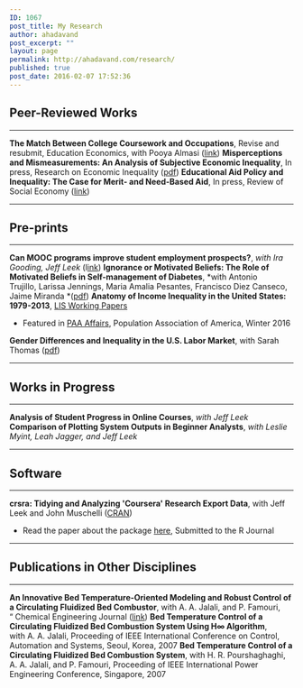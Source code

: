 ```yaml
---
ID: 1067
post_title: My Research
author: ahadavand
post_excerpt: ""
layout: page
permalink: http://ahadavand.com/research/
published: true
post_date: 2016-02-07 17:52:36
---
```

<!-- [section_title text="Work in Progress"] -->

## Peer-Reviewed Works

* * *

**The Match Between College Coursework and Occupations**, Revise and resubmit, Education Economics, with Pooya Almasi ([link][1]) **Misperceptions and Mismeasurements: An Analysis of Subjective Economic Inequality**, In press, Research on Economic Inequality ([pdf][2]) **Educational Aid Policy and Inequality: The Case for Merit- and Need-Based Aid**, In press, Review of Social Economy ([link][3]) 
* * *

## Pre-prints

* * *

**Can MOOC programs improve student employment prospects?**, *with Ira Gooding, Jeff Leek* (l[ink][4]) **Ignorance or Motivated Beliefs: The Role of Motivated Beliefs in Self-management of Diabetes**, *with Antonio Trujillo, Larissa Jennings, Maria Amalia Pesantes, Francisco Diez Canseco, Jaime Miranda *([pdf][5]) **Anatomy of Income Inequality in the United States: 1979-2013**, [LIS Working Papers][6] 
*   Featured in [PAA Affairs][7], Population Association of America, Winter 2016

**Gender Differences and Inequality in the U.S. Labor Market**, with Sarah Thomas ([pdf][8]) 
* * *

## Works in Progress

* * *

**Analysis of Student Progress in Online Courses**, *with Jeff Leek* **Comparison of Plotting System Outputs in Beginner Analysts**, *with Leslie Myint, Leah Jagger, and Jeff Leek* <!--[section_title text="Working Papers"] -->

<!--[section_title text="Software"] -->

* * *

## Software

* * *

**crsra: Tidying and Analyzing 'Coursera' Research Export Data**, with Jeff Leek and John Muschelli ([CRAN][9]) 
*   Read the paper about the package [here][10], Submitted to the R Journal

<!--[section_title text="Non-Academic Publications"] **Immigration Reform: STEM Legislation Would Give US Economy a Much Needed Boost**, (with Shahin Kaveh), PolicyMic.com (December 2011) **Why We Can't Cut Government Funding For Our Schools**, PolicyMic.com (January 2013) -->

<!--[section_title text="Non-Economics Academic Publications"]-->

* * *

## Publications in Other Disciplines

* * *

**An Innovative Bed Temperature-Oriented Modeling and Robust Control of a Circulating Fluidized Bed Combustor**, with A. A. Jalali, and P. Famouri, “ Chemical Engineering Journal ([link][11]) **Bed Temperature Control of a Circulating Fluidized Bed Combustion System Using H∞ Algorithm**, with A. A. Jalali, Proceeding of IEEE International Conference on Control, Automation and Systems, Seoul, Korea, 2007 **Bed Temperature Control of a Circulating Fluidized Bed Combustion System**, with H. R. Pourshaghaghi, A. A. Jalali, and P. Famouri, Proceeding of IEEE International Power Engineering Conference, Singapore, 2007

 [1]: https://ssrn.com/abstract=3008961
 [2]: http://www.ecineq.org/milano/WP/ECINEQ2017-449.pdf
 [3]: http://ssrn.com/abstract=3079711
 [4]: https://ssrn.com/abstract=3260695
 [5]: http://ahadavand.com/wp-content/uploads/2018/10/bmi_final_version.pdf
 [6]: http://www.lisdatacenter.org/wps/liswps/686.pdf
 [7]: http://www.populationassociation.org/wp-content/uploads/PAA-Winter17.rev_.pdf
 [8]: http://ahadavand.com/wp-content/uploads/2017/04/Gender_Inequality__AER-2.pdf
 [9]: https://cran.r-project.org/web/packages/crsra/index.html
 [10]: https://github.com/ahdvnd/papers_crsra_package/blob/master/RJwrapper.pdf
 [11]: http://www.sciencedirect.com/science/article/pii/S1385894707007693